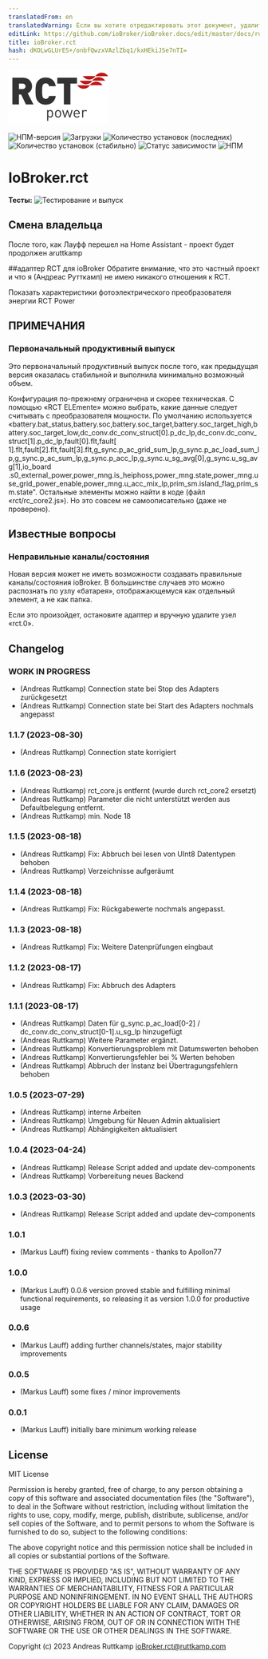 ```yaml
---
translatedFrom: en
translatedWarning: Если вы хотите отредактировать этот документ, удалите поле «translationFrom», в противном случае этот документ будет снова автоматически переведен
editLink: https://github.com/ioBroker/ioBroker.docs/edit/master/docs/ru/adapterref/iobroker.rct/README.md
title: ioBroker.rct
hash: dKOLwGLUrES+/onbfQwzxVAzlZbq1/kxHEkiJSe7nTI=
---
```

![Логотип](../../../en/adapterref/iobroker.rct/admin/rct.png)

![НПМ-версия](https://img.shields.io/npm/v/iobroker.rct.svg)
![Загрузки](https://img.shields.io/npm/dm/iobroker.rct.svg)
![Количество установок (последних)](https://iobroker.live/badges/rct-installed.svg)
![Количество установок (стабильно)](https://iobroker.live/badges/rct-stable.svg)
![Статус зависимости](https://img.shields.io/david/aruttkamp/iobroker.rct.svg)
![НПМ](https://nodei.co/npm/iobroker.rct.png?downloads=true)

# IoBroker.rct
**Тесты:** ![Тестирование и выпуск](https://github.com/aruttkamp/ioBroker.rct/workflows/Test%20and%20Release/badge.svg)

## Смена владельца
После того, как Лауфф перешел на Home Assistant - проект будет продолжен aruttkamp

##адаптер RCT для ioBroker
Обратите внимание, что это частный проект и что я (Андреас Рутткамп) не имею никакого отношения к RCT.

Показать характеристики фотоэлектрического преобразователя энергии RCT Power

## ПРИМЕЧАНИЯ
### Первоначальный продуктивный выпуск
Это первоначальный продуктивный выпуск после того, как предыдущая версия оказалась стабильной и выполнила минимально возможный объем.

Конфигурация по-прежнему ограничена и скорее техническая. С помощью «RCT ELEmente» можно выбрать, какие данные следует считывать с преобразователя мощности. По умолчанию используется «battery.bat_status,battery.soc,battery.soc_target,battery.soc_target_high,battery.soc_target_low,dc_conv.dc_conv_struct[0].p_dc_lp,dc_conv.dc_conv_struct[1].p_dc_lp,fault[0].flt,fault[ 1].flt,fault[2].flt,fault[3].flt,g_sync.p_ac_grid_sum_lp,g_sync.p_ac_load_sum_lp,g_sync.p_ac_sum_lp,g_sync.p_acc_lp,g_sync.u_sg_avg[0],g_sync.u_sg_avg[1],io_board .s0_external_power,power_mng.is_heiphoss,power_mng.state,power_mng.use_grid_power_enable,power_mng.u_acc_mix_lp,prim_sm.island_flag,prim_sm.state". Остальные элементы можно найти в коде (файл «rct/rc_core2.js»). Но это совсем не самоописательно (даже не проверено).

## Известные вопросы
### Неправильные каналы/состояния
Новая версия может не иметь возможности создавать правильные каналы/состояния ioBroker. В большинстве случаев это можно распознать по узлу «батарея», отображающемуся как отдельный элемент, а не как папка.

Если это произойдет, остановите адаптер и вручную удалите узел «rct.0».

## Changelog

<!--
  Placeholder for the next version (at the beginning of the line):
  ### **WORK IN PROGRESS**
-->

### **WORK IN PROGRESS**
* (Andreas Ruttkamp) Connection state bei Stop des Adapters zurückgesetzt
* (Andreas Ruttkamp) Connection state bei Start des Adapters nochmals angepasst

### 1.1.7 (2023-08-30)
* (Andreas Ruttkamp) Connection state korrigiert

### 1.1.6 (2023-08-23)
* (Andreas Ruttkamp) rct_core.js entfernt (wurde durch rct_core2 ersetzt)
* (Andreas Ruttkamp) Parameter die nicht unterstützt werden aus Defaultbelegung entfernt.
* (Andreas Ruttkamp) min. Node 18

### 1.1.5 (2023-08-18)
* (Andreas Ruttkamp) Fix: Abbruch bei lesen von UInt8 Datentypen behoben
* (Andreas Ruttkamp) Verzeichnisse aufgeräumt

### 1.1.4 (2023-08-18)
* (Andreas Ruttkamp) Fix: Rückgabewerte nochmals angepasst.

### 1.1.3 (2023-08-18)
* (Andreas Ruttkamp) Fix: Weitere Datenprüfungen eingbaut

### 1.1.2 (2023-08-17)
* (Andreas Ruttkamp) Fix: Abbruch des Adapters

### 1.1.1 (2023-08-17)
* (Andreas Ruttkamp) Daten für g_sync.p_ac_load[0-2] / dc_conv.dc_conv_struct[0-1].u_sg_lp hinzugefügt
* (Andreas Ruttkamp) Weitere Parameter ergänzt. 
* (Andreas Ruttkamp) Konvertierungsproblem mit Datumswerten behoben
* (Andreas Ruttkamp) Konvertierungsfehler bei % Werten behoben
* (Andreas Ruttkamp) Abbruch der Instanz bei Übertragungsfehlern behoben

### 1.0.5 (2023-07-29)
* (Andreas Ruttkamp) interne Arbeiten
* (Andreas Ruttkamp) Umgebung für Neuen Admin aktualisiert
* (Andreas Ruttkamp) Abhängigkeiten aktualisiert

### 1.0.4 (2023-04-24)
* (Andreas Ruttkamp) Release Script added and update dev-components
* (Andreas Ruttkamp) Vorbereitung neues Backend

### 1.0.3 (2023-03-30)
* (Andreas Ruttkamp) Release Script added and update dev-components

### 1.0.1
* (Markus Lauff) fixing review comments - thanks to Apollon77

### 1.0.0
* (Markus Lauff) 0.0.6 version proved stable and fulfilling minimal functional requirements, so releasing it as version 1.0.0 for productive usage

### 0.0.6
* (Markus Lauff) adding further channels/states, major stability improvements

### 0.0.5
* (Markus Lauff) some fixes / minor improvements

### 0.0.1
* (Markus Lauff) initially bare minimum working release

## License
MIT License

Permission is hereby granted, free of charge, to any person obtaining a copy
of this software and associated documentation files (the "Software"), to deal
in the Software without restriction, including without limitation the rights
to use, copy, modify, merge, publish, distribute, sublicense, and/or sell
copies of the Software, and to permit persons to whom the Software is
furnished to do so, subject to the following conditions:

The above copyright notice and this permission notice shall be included in all
copies or substantial portions of the Software.

THE SOFTWARE IS PROVIDED "AS IS", WITHOUT WARRANTY OF ANY KIND, EXPRESS OR
IMPLIED, INCLUDING BUT NOT LIMITED TO THE WARRANTIES OF MERCHANTABILITY,
FITNESS FOR A PARTICULAR PURPOSE AND NONINFRINGEMENT. IN NO EVENT SHALL THE
AUTHORS OR COPYRIGHT HOLDERS BE LIABLE FOR ANY CLAIM, DAMAGES OR OTHER
LIABILITY, WHETHER IN AN ACTION OF CONTRACT, TORT OR OTHERWISE, ARISING FROM,
OUT OF OR IN CONNECTION WITH THE SOFTWARE OR THE USE OR OTHER DEALINGS IN THE
SOFTWARE.

Copyright (c) 2023 Andreas Ruttkamp <ioBroker.rct@ruttkamp.com>